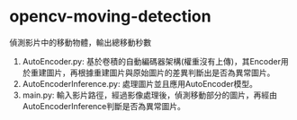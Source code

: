 # opencv-moving-detection
偵測影片中的移動物體，輸出總移動秒數
1. AutoEncoder.py: 基於卷積的自動編碼器架構(權重沒有上傳)，其Encoder用於重建圖片，再根據重建圖片與原始圖片的差異判斷出是否為異常圖片。
2. AutoEncoderInference.py: 處理圖片並且應用AutoEncoder模型。
3. main.py: 輸入影片路徑，經過影像處理後，偵測移動部分的圖片，再經由AutoEncoderInference判斷是否為異常圖片。
